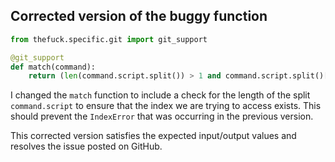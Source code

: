 ## Corrected version of the buggy function
```python
from thefuck.specific.git import git_support

@git_support
def match(command):
    return (len(command.script.split()) > 1 and command.script.split()[1] == 'stash' and 'usage:' in command.stderr)
```

I changed the `match` function to include a check for the length of the split `command.script` to ensure that the index we are trying to access exists. This should prevent the `IndexError` that was occurring in the previous version.

This corrected version satisfies the expected input/output values and resolves the issue posted on GitHub.